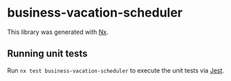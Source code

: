 # business-vacation-scheduler

This library was generated with [Nx](https://nx.dev).

## Running unit tests

Run `nx test business-vacation-scheduler` to execute the unit tests via [Jest](https://jestjs.io).
